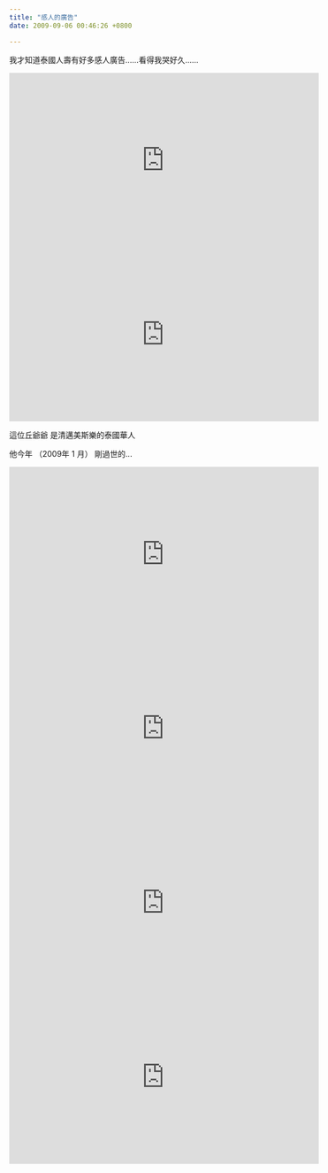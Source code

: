 ```yaml
---
title: "感人的廣告"
date: 2009-09-06 00:46:26 +0800

---
```



我才知道泰國人壽有好多感人廣告&hellip;&hellip;看得我哭好久&hellip;&hellip;



<iframe width="560" height="315" src="https://www.youtube.com/embed/W25pBPWG75I" frameborder="0" allow="autoplay; encrypted-media" allowfullscreen></iframe>









<iframe width="560" height="315" src="https://www.youtube.com/embed/H2Z73q2jzl0" frameborder="0" allow="autoplay; encrypted-media" allowfullscreen></iframe>









這位丘爺爺 是清邁美斯樂的泰國華人

他今年 （2009年﻿ 1 月） 剛過世的...



<iframe width="560" height="315" src="https://www.youtube.com/embed/TuXqSMPwPg8" frameborder="0" allow="autoplay; encrypted-media" allowfullscreen></iframe>









<iframe width="560" height="315" src="https://www.youtube.com/embed/2XJMIyBvVjA" frameborder="0" allow="autoplay; encrypted-media" allowfullscreen></iframe>









<iframe width="560" height="315" src="https://www.youtube.com/embed/sudjFepUm_4" frameborder="0" allow="autoplay; encrypted-media" allowfullscreen></iframe>









<iframe width="560" height="315" src="https://www.youtube.com/embed/gVg9naeGrno" frameborder="0" allow="autoplay; encrypted-media" allowfullscreen></iframe>








